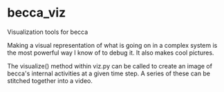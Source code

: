 # becca_viz
Visualization tools for becca

Making a visual representation of what is going on in a complex system is the most powerful way I know of to debug it. It also makes cool pictures.

The visualize() method within viz.py can be called to create an image of becca's internal activities at a given time step. A series of these can be stitched together into a video.
